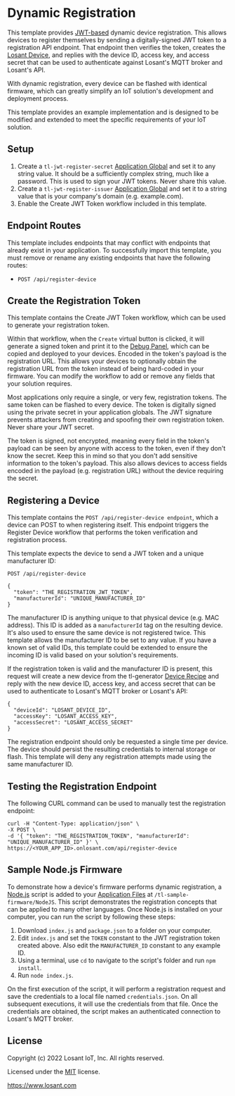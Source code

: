 # Dynamic Registration
This template provides [JWT-based](https://en.wikipedia.org/wiki/JSON_Web_Token) dynamic device registration. This allows devices to register themselves by sending a digitally-signed JWT token to a registration API endpoint. That endpoint then verifies the token, creates the [Losant Device](https://docs.losant.com/devices/overview/), and replies with the device ID, access key, and access secret that can be used to authenticate against Losant's MQTT broker and Losant's API.

With dynamic registration, every device can be flashed with identical firmware, which can greatly simplify an IoT solution's development and deployment process.

This template provides an example implementation and is designed to be modified and extended to meet the specific requirements of your IoT solution.

## Setup
1. Create a `tl-jwt-register-secret` [Application Global](https://docs.losant.com/applications/overview/#application-globals) and set it to any string value. It should be a sufficiently complex string, much like a password. This is used to sign your JWT tokens. Never share this value.
2. Create a `tl-jwt-register-issuer` [Application Global](https://docs.losant.com/applications/overview/#application-globals) and set it to a string value that is your company's domain (e.g. example.com).
3. Enable the Create JWT Token workflow included in this template. 

## Endpoint Routes
This template includes endpoints that may conflict with endpoints that already exist in your application. To successfully import this template, you must remove or rename any existing endpoints that have the following routes:

* `POST /api/register-device`

## Create the Registration Token
This template contains the Create JWT Token workflow, which can be used to generate your registration token.

Within that workflow, when the `Create` virtual button is clicked, it will generate a signed token and print it to the [Debug Panel](https://docs.losant.com/workflows/outputs/debug/#debug-panel), which can be copied and deployed to your devices. Encoded in the token's payload is the registration URL. This allows your devices to optionally obtain the registration URL from the token instead of being hard-coded in your firmware. You can modify the workflow to add or remove any fields that your solution requires.

Most applications only require a single, or very few, registration tokens. The same token can be flashed to every device. The token is digitally signed using the private secret in your application globals. The JWT signature prevents attackers from creating and spoofing their own registration token. Never share your JWT secret.

The token is signed, not encrypted, meaning every field in the token's payload can be seen by anyone with access to the token, even if they don't know the secret. Keep this in mind so that you don't add sensitive information to the token's payload. This also allows devices to access fields encoded in the payload (e.g. registration URL) without the device requiring the secret.

## Registering a Device
This template contains the `POST /api/register-device endpoint`, which a device can POST to when registering itself. This endpoint triggers the Register Device workflow that performs the token verification and registration process.

This template expects the device to send a JWT token and a unique manufacturer ID:

```
POST /api/register-device

{
  "token": "THE_REGISTRATION_JWT_TOKEN",
  "manufacturerId": "UNIQUE_MANUFACTURER_ID"
}
```

The manufacturer ID is anything unique to that physical device (e.g. MAC address). This ID is added as a `manufacturerId` tag on the resulting device. It's also used to ensure the same device is not registered twice. This template allows the manufacturer ID to be set to any value. If you have a known set of valid IDs, this template could be extended to ensure the incoming ID is valid based on your solution's requirements.

If the registration token is valid and the manufacturer ID is present, this request will create a new device from the tl-generator [Device Recipe](https://docs.losant.com/devices/device-recipes/) and reply with the new device ID, access key, and access secret that can be used to authenticate to Losant's MQTT broker or Losant's API:

```
{
  "deviceId": "LOSANT_DEVICE_ID",
  "accessKey": "LOSANT_ACCESS_KEY",
  "accessSecret": "LOSANT_ACCESS_SECRET"
}
```

The registration endpoint should only be requested a single time per device. The device should persist the resulting credentials to internal storage or flash. This template will deny any registration attempts made using the same manufacturer ID.

## Testing the Registration Endpoint
The following CURL command can be used to manually test the registration endpoint:

```
curl -H "Content-Type: application/json" \
-X POST \
-d '{ "token": "THE_REGISTRATION_TOKEN", "manufacturerId": "UNIQUE_MANUFACTURER_ID" }' \
https://<YOUR_APP_ID>.onlosant.com/api/register-device
```

## Sample Node.js Firmware
To demonstrate how a device's firmware performs dynamic registration, a [Node.js](https://nodejs.org) script is added to your [Application Files](https://docs.losant.com/applications/files/) at `/tl-sample-firmware/NodeJS`. This script demonstrates the registration concepts that can be applied to many other languages. Once Node.js is installed on your computer, you can run the script by following these steps:

1. Download `index.js` and `package.json` to a folder on your computer.
2. Edit `index.js` and set the `TOKEN` constant to the JWT registration token created above. Also edit the `MANUFACTURER_ID` constant to any example ID.
3. Using a terminal, use `cd` to navigate to the script's folder and run `npm install`.
4. Run `node index.js`.

On the first execution of the script, it will perform a registration request and save the credentials to a local file named `credentials.json`. On all subsequent executions, it will use the credentials from that file. Once the credentials are obtained, the script makes an authenticated connection to Losant's MQTT broker.

## License

Copyright (c) 2022 Losant IoT, Inc. All rights reserved.

Licensed under the [MIT](https://github.com/Losant/losant-templates/blob/master/LICENSE.txt) license.

https://www.losant.com
